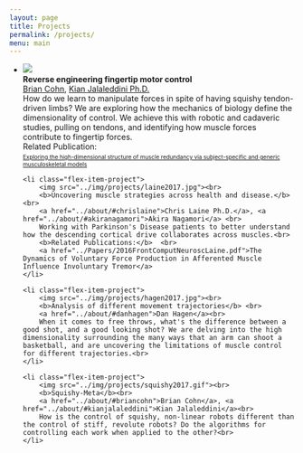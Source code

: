 ```yaml
---
layout: page
title: Projects
permalink: /projects/
menu: main
---
```


<style>
.small_reference {font-size:10px}
</style>

<ul class="flex-container">
	<li class="flex-item-project">
		<img src="../img/projects/cohn2017.gif"><br> <!-- the picture should be the project image -->
	  	<b>Reverse engineering fingertip motor control</b><br>
		<a href="../about/#briancohn">Brian Cohn</a>, <a href="../about/#kianjalaleddini">Kian Jalaleddini Ph.D.</a><br>
		How do we learn to manipulate forces in spite of having squishy tendon-driven limbs? We are exploring how the mechanics of biology define the dimensionality of control. We achieve this with robotic and cadaveric studies, pulling on tendons, and identifying how muscle forces contribute to fingertip forces.<br>
		Related Publication:<br>
		<a class="small_reference" href="../Papers/2015_JOB_Valero-Cuevas.pdf">Exploring the high-dimensional structure of muscle redundancy via subject-specific and generic musculoskeletal models</a>
	</li>

	<li class="flex-item-project">
		<img src="../img/projects/laine2017.jpg"><br>
		<b>Uncovering muscle strategies across health and disease.</b><br>
		<a href="../about/#chrislaine">Chris Laine Ph.D.</a>, <a href="../about/#akiranagamori">Akira Nagamori</a> <br>
		Working with Parkinson's Disease patients to better understand how the descending cortical drive collaborates across muscles.<br>
		<b>Related Publications:</b>  <br>
		<a href="../Papers/2016FrontComputNeuroscLaine.pdf">The Dynamics of Voluntary Force Production in Afferented Muscle Influence Involuntary Tremor</a>
	</li>

	<li class="flex-item-project">
	  	<img src="../img/projects/hagen2017.jpg"><br>
	  	<b>Analysis of different movement trajectories</b> <br>
		<a href="../about/#danhagen">Dan Hagen</a><br>
		When it comes to free throws, what's the difference between a good shot, and a good looking shot? We are delving into the high dimensionality surrounding the many ways that an arm can shoot a basketball, and are uncovering the limitations of muscle control for different trajectories.<br>
	</li>

	<li class="flex-item-project">
		<img src="../img/projects/squishy2017.gif"><br>
		<b>Squishy-Meta</b><br>
		<a href="../about/#briancohn">Brian Cohn</a>, <a href="../about/#kianjalaleddini">Kian Jalaleddini</a><br>
		How is the control of squishy, non-linear robots different than the control of stiff, revolute robots? Do the algorithms for controlling each work when applied to the other?<br>
	</li>
</ul>
